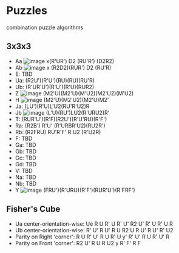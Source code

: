 # Puzzles
combination puzzle algorithms

## 3x3x3
* Aa ![image](http://www.cubewhiz.com/images/pll/pll01.gif) x(R'UR') D2 (RU'R') (D2R2)
* Ab ![image](http://www.cubewhiz.com/images/pll/pll02.gif) x (R2D2)(RUR') D2 (RU'R)
* E:  TBD
* Ua: (R2U')(R'U')(RU)(RU)(RU'R)
* Ub: (R'UR'U')(R'U')(R'U)(RUR2)
* Z ![image](http://www.cubewhiz.com/images/pll/pll05.gif) (M2'U)(M2'U)(M'U2)(M2'U2)(M'U2)
* H ![image](http://www.cubewhiz.com/images/pll/pll04.gif) (M2'U)(M2'U2)(M2'U)M2'
* Ja: (LU')(R'U)L'U2(RU'R'U2)R
* Jb ![image](http://www.cubewhiz.com/images/pll/pll09.gif) (L'U)(RU')LU2(R'URU2)R'
* T:  (RUR'U')(R'F)(R2U')(R'U'RU)(R'F')
* Ra: (R2B') R'U' (R'URBR'U2)(RU2R')
* Rb: (R2FRU) RU'R'F' R U2 (R'U2R)
* F:  TBD
* Ga: TBD
* Gb: TBD
* Gc: TBD
* Gd: TBD
* V:  TBD
* Na: TBD
* Nb: TBD
* Y ![image](http://www.cubewhiz.com/images/pll/pll21.gif) (FRU')(R'URU)(R'F')(RUR'U')(R'FRF')

## Fisher's Cube
* Ua center-orientation-wise: Ué R U R' U R' U' R2 U' R' U R' U R
* Ub center-orientation-wise: R' U' R U' R U R2 U R U' R U' R' U2
* Parity on Right 'corner': R U R' U' R U R' U y' R' U' R U R' U' R
* Parity on Front 'corner': R2 U' R U R U2 y R' F' R F
